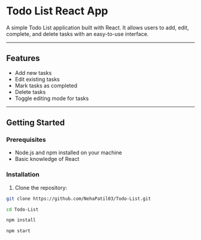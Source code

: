 # Todo List React App

A simple Todo List application built with React. It allows users to add, edit, complete, and delete tasks with an easy-to-use interface.

---

## Features

- Add new tasks
- Edit existing tasks
- Mark tasks as completed
- Delete tasks
- Toggle editing mode for tasks

---

## Getting Started

### Prerequisites

- Node.js and npm installed on your machine
- Basic knowledge of React

### Installation

1. Clone the repository:

```bash
git clone https://github.com/NehaPatil03/Todo-List.git

cd Todo-List

npm install

npm start
